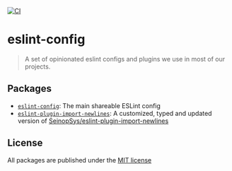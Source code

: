 [![CI](https://github.com/actcoding/eslint-config/actions/workflows/ci.yml/badge.svg)](https://github.com/actcoding/eslint-config/actions/workflows/ci.yml)

# eslint-config

> A set of opinionated eslint configs and plugins we use in most of our projects.

## Packages

- [`eslint-config`](./packages/eslint-config/README.md): The main shareable ESLint config
- [`eslint-plugin-import-newlines`](./packages/eslint-plugin-import-newlines/README.md): A customized, typed and updated version of [SeinopSys/eslint-plugin-import-newlines](https://github.com/SeinopSys/eslint-plugin-import-newlines)

## License

All packages are published under the [MIT license](LICENSE)
